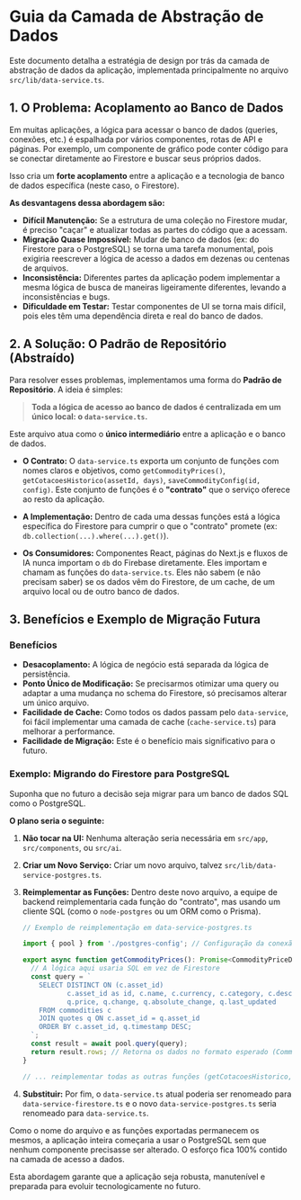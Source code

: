 # Guia da Camada de Abstração de Dados

Este documento detalha a estratégia de design por trás da camada de abstração de dados da aplicação, implementada principalmente no arquivo `src/lib/data-service.ts`.

## 1. O Problema: Acoplamento ao Banco de Dados

Em muitas aplicações, a lógica para acessar o banco de dados (queries, conexões, etc.) é espalhada por vários componentes, rotas de API e páginas. Por exemplo, um componente de gráfico pode conter código para se conectar diretamente ao Firestore e buscar seus próprios dados.

Isso cria um **forte acoplamento** entre a aplicação e a tecnologia de banco de dados específica (neste caso, o Firestore).

**As desvantagens dessa abordagem são:**
- **Difícil Manutenção:** Se a estrutura de uma coleção no Firestore mudar, é preciso "caçar" e atualizar todas as partes do código que a acessam.
- **Migração Quase Impossível:** Mudar de banco de dados (ex: do Firestore para o PostgreSQL) se torna uma tarefa monumental, pois exigiria reescrever a lógica de acesso a dados em dezenas ou centenas de arquivos.
- **Inconsistência:** Diferentes partes da aplicação podem implementar a mesma lógica de busca de maneiras ligeiramente diferentes, levando a inconsistências e bugs.
- **Dificuldade em Testar:** Testar componentes de UI se torna mais difícil, pois eles têm uma dependência direta e real do banco de dados.

## 2. A Solução: O Padrão de Repositório (Abstraído)

Para resolver esses problemas, implementamos uma forma do **Padrão de Repositório**. A ideia é simples:

> **Toda a lógica de acesso ao banco de dados é centralizada em um único local: o `data-service.ts`.**

Este arquivo atua como o **único intermediário** entre a aplicação e o banco de dados.

- **O Contrato:** O `data-service.ts` exporta um conjunto de funções com nomes claros e objetivos, como `getCommodityPrices()`, `getCotacoesHistorico(assetId, days)`, `saveCommodityConfig(id, config)`. Este conjunto de funções é o **"contrato"** que o serviço oferece ao resto da aplicação.

- **A Implementação:** Dentro de cada uma dessas funções está a lógica específica do Firestore para cumprir o que o "contrato" promete (ex: `db.collection(...).where(...).get()`).

- **Os Consumidores:** Componentes React, páginas do Next.js e fluxos de IA nunca importam o `db` do Firebase diretamente. Eles importam e chamam as funções do `data-service.ts`. Eles não sabem (e não precisam saber) se os dados vêm do Firestore, de um cache, de um arquivo local ou de outro banco de dados.

## 3. Benefícios e Exemplo de Migração Futura

### Benefícios
- **Desacoplamento:** A lógica de negócio está separada da lógica de persistência.
- **Ponto Único de Modificação:** Se precisarmos otimizar uma query ou adaptar a uma mudança no schema do Firestore, só precisamos alterar um único arquivo.
- **Facilidade de Cache:** Como todos os dados passam pelo `data-service`, foi fácil implementar uma camada de cache (`cache-service.ts`) para melhorar a performance.
- **Facilidade de Migração:** Este é o benefício mais significativo para o futuro.

### Exemplo: Migrando do Firestore para PostgreSQL

Suponha que no futuro a decisão seja migrar para um banco de dados SQL como o PostgreSQL.

**O plano seria o seguinte:**

1.  **Não tocar na UI:** Nenhuma alteração seria necessária em `src/app`, `src/components`, ou `src/ai`.
2.  **Criar um Novo Serviço:** Criar um novo arquivo, talvez `src/lib/data-service-postgres.ts`.
3.  **Reimplementar as Funções:** Dentro deste novo arquivo, a equipe de backend reimplementaria cada função do "contrato", mas usando um cliente SQL (como o `node-postgres` ou um ORM como o Prisma).

    ```typescript
    // Exemplo de reimplementação em data-service-postgres.ts
    
    import { pool } from './postgres-config'; // Configuração da conexão com o Postgres
    
    export async function getCommodityPrices(): Promise<CommodityPriceData[]> {
      // A lógica aqui usaria SQL em vez de Firestore
      const query = `
        SELECT DISTINCT ON (c.asset_id) 
               c.asset_id as id, c.name, c.currency, c.category, c.description, c.unit,
               q.price, q.change, q.absolute_change, q.last_updated
        FROM commodities c
        JOIN quotes q ON c.asset_id = q.asset_id
        ORDER BY c.asset_id, q.timestamp DESC;
      `;
      const result = await pool.query(query);
      return result.rows; // Retorna os dados no formato esperado (CommodityPriceData[])
    }

    // ... reimplementar todas as outras funções (getCotacoesHistorico, etc.)
    ```
4.  **Substituir:** Por fim, o `data-service.ts` atual poderia ser renomeado para `data-service-firestore.ts` e o novo `data-service-postgres.ts` seria renomeado para `data-service.ts`.

Como o nome do arquivo e as funções exportadas permanecem os mesmos, a aplicação inteira começaria a usar o PostgreSQL sem que nenhum componente precisasse ser alterado. O esforço fica 100% contido na camada de acesso a dados.

Esta abordagem garante que a aplicação seja robusta, manutenível e preparada para evoluir tecnologicamente no futuro.
